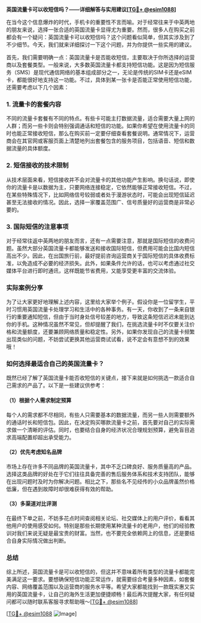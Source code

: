 **英国流量卡可以收短信吗？——详细解答与实用建议[[TG💪+ @esim1088](https://t.me/s/esim1088)]**

在当今这个信息爆炸的时代，手机卡的重要性不言而喻。对于经常往来于中英两地的朋友来说，选择一张合适的英国流量卡显得尤为重要。然而，很多人在购买之前都会有一个疑问：英国流量卡可以收短信吗？这个问题看似简单，但其实涉及到了不少细节。今天，我们就来详细探讨一下这个问题，并为你提供一些实用的建议。

首先，我们需要明确一点：英国流量卡是否能收短信，主要取决于你所选择的运营商以及套餐类型。一般来说，大多数英国流量卡都支持短信功能。这是因为短信服务（SMS）是现代通信网络的基本组成部分之一，无论是传统的SIM卡还是eSIM卡，都能很好地支持这一功能。不过，具体到某一张卡是否能正常使用短信功能，还需要考虑以下几个因素：

### 1. **流量卡的套餐内容**
不同的流量卡套餐有不同的特点。有些卡可能主打数据流量，适合需要大量上网的人群；而另一些卡则会特别强调通话和短信的功能。如果你希望在使用流量卡的同时也能正常接收短信，那么在购买前一定要仔细查看套餐说明。通常情况下，运营商会在其官网或客服页面上清楚地列出套餐包含的服务项目，包括语音、短信和数据流量的具体额度。

### 2. **短信接收的技术限制**
从技术层面来看，短信接收并不会对流量卡的其他功能产生影响。换句话说，即使你的流量卡是以数据为主，只要网络连接稳定，它依然能够正常接收短信。不过，在某些特殊情况下，比如网络信号较弱或者处于漫游状态时，可能会出现短信延迟甚至无法接收的情况。因此，选择一家覆盖范围广、信号质量好的运营商是非常必要的。

### 3. **国际短信的注意事项**
对于经常往返中英两地的朋友而言，还有一点需要注意，那就是国际短信的收费问题。虽然大部分英国流量卡都能够发送和接收国际短信，但费用可能会比国内短信高出不少。因此，在出国旅行前，最好提前咨询运营商关于国际短信的具体收费标准，以免造成不必要的经济损失。此外，如果条件允许的话，也可以考虑通过社交媒体平台进行即时通讯，这样既能节省费用，又能享受更丰富的交流体验。

### 实际案例分享
为了让大家更好地理解上述内容，这里给大家举个例子。假设你是一位留学生，平时习惯用英国流量卡处理学习和生活中的各种事务。有一天，你收到了一条来自银行的重要通知短信，但由于当时身处信号较差的地方，导致这条短信迟迟未能到达你的手机。这种情况虽然不常见，但却提醒了我们，在挑选流量卡时不仅要关注价格和流量额度，还要兼顾网络质量和稳定性。另外，如果你发现自己的流量卡频繁出现类似的问题，不妨尝试更换其他运营商试试看，说不定会有意想不到的效果哦！

### 如何选择最适合自己的英国流量卡？
既然已经了解了英国流量卡能否收短信的关键点，接下来就是如何挑选一款适合自己需求的产品了。以下是一些建议供参考：

#### （1）根据个人需求制定预算
每个人的需求都不尽相同，有些人只需要基本的数据流量，而另一些人则需要额外的通话时长和短信包。因此，在决定购买哪款流量卡之前，首先要对自己的实际需求做一个清晰的评估。同时，也要结合自身的经济状况合理规划预算，避免盲目追求高端配置却超出承受能力。

#### （2）优先考虑知名品牌
市场上存在许多不同品牌的英国流量卡，其中不乏口碑良好、服务质量高的产品。选择这类品牌的好处在于它们往往具备完善的售后服务体系和技术支持团队，能够在出现问题时及时为你解决问题。相比之下，那些名不见经传的小众品牌虽然价格低廉，但在遇到故障时却很难获得有效的帮助。

#### （3）多渠道对比评测
在最终下单之前，不妨多花点时间查阅相关论坛、社交媒体上的用户评价，看看其他用户的使用感受如何。特别是那些长期使用某种流量卡的老用户，他们的经验教训对我们来说无疑是最宝贵的财富。当然，也不要完全依赖网上的信息，还是要结合自身实际情况做出判断。

### 总结
综上所述，英国流量卡是可以收短信的，但这并不意味着所有类型的流量卡都能完美满足这一要求。要想确保短信功能正常运作，就需要综合考量多种因素，如套餐内容、网络覆盖范围以及运营商的服务水平等。希望大家都能找到一款既实惠又实用的英国流量卡，让自己的海外生活更加便捷顺畅！最后再次提醒大家，有任何疑问都可以随时联系客服寻求帮助哦～[[TG💪+ @esim1088](https://t.me/s/esim1088)]

[[TG💪+ @esim1088](https://t.me/s/esim1088) ![Image](https://i.postimg.cc/4NQfJmqS/Snipaste-2025-05-13-00-14-12.png)]